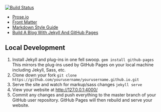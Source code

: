 [![Build Status](https://travis-ci.org/JonLan2002/jonlan2002.github.io.svg?branch=master)](https://travis-ci.org/JonLan2002/jonlan2002.github.io)

- [Prose.io](http://prose.io/)
- [Front Matter](http://jekyllrb.com/docs/frontmatter/)
- [Markdown Style Guide](http://www.jekyllnow.com/Markdown-Style-Guide/)
- [Build A Blog With Jekyll And GitHub Pages](http://www.smashingmagazine.com/2014/08/01/build-blog-jekyll-github-pages/)

## Local Development

1. Install Jekyll and plug-ins in one fell swoop. `gem install github-pages` This mirrors the plug-ins used by GitHub Pages on your local machine including Jekyll, Sass, etc.
2. Clone down your fork `git clone https://github.com/yourusername/yourusername.github.io.git`
3. Serve the site and watch for markup/sass changes `jekyll serve`
4. View your website at http://127.0.0.1:4000/
5. Commit any changes and push everything to the master branch of your GitHub user repository. GitHub Pages will then rebuild and serve your website.
